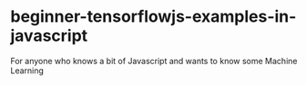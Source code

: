 # beginner-tensorflowjs-examples-in-javascript
For anyone who knows a bit of Javascript and wants to know some Machine Learning
